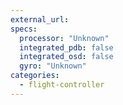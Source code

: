 ```yaml
---
external_url:
specs:
  processor: "Unknown"
  integrated_pdb: false
  integrated_osd: false
  gyro: "Unknown"
categories:
  - flight-controller
---
```

